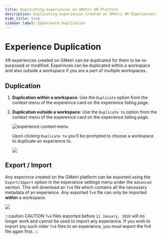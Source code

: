 ```yaml
---
title: Duplicating experiences on GMetri XR Platform
description: Duplicating experiences created on GMetri XR Experiences.
hide_title: true
sidebar_label: Experience Duplication
---
```


# Experience Duplication

XR experiences created on GMetri can be duplicated for them to be re-purposed or modified.
Experinces can be duplicated within a workspace and also outside a workspace if you are a part of multiple workspaces.

## Duplication

1. **Duplication within a workspace**: Use the `Duplicate` option from the context menu of the expereince card on the experience listing page.
2. **Duplication outside a workspace**: Use the `Duplicate to` option from the context menu of the expereince card on the experience listing page.

    ![experience context menu](https://s.vrgmetri.com/image/q_90/gb-web/portal-docs/assets/img/screenshots/experience_submenu_open.png.jpg#boxShadow)

    Upon clicking `Duplicate to` you'll be prompted to choose a workspace to duplicate an experience to.

    ![](https://s.vrgmetri.com/image/q_90/gb-web/portal-docs/assets/img/screenshots/duplicate_to_modal.png.jpg#boxShadow)

## Export / Import

Any experince created on the GMetri platform can be exported using the `Export/Import` option in the experience settings menu under the `Advanced` section. This will download an `fv4` file which contains all the necessary metadata of an experience. Any exported `fv4` file can only be imported **within** a workspace.

![](https://s.vrgmetri.com/image/h_500,q_90/gb-web/portal-docs/assets/img/screenshots/experience_settings_export_import.png.jpg#boxShadow)

:::caution CAUTION
`fv4` files exported before `11 January, 2020` will no longer work and cannot be used to import any experience. If you wish to import any such older `fv4` files to an experience, you must export the fv4 file again first.
:::